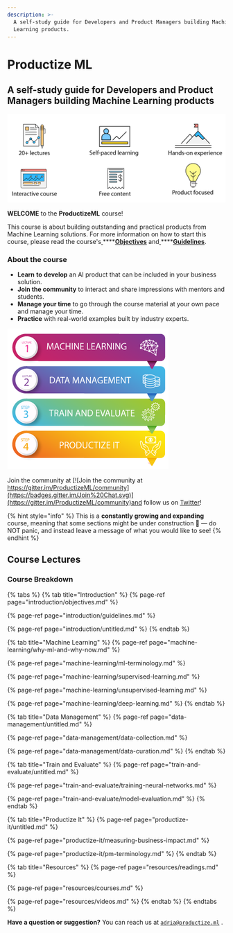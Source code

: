 ```yaml
---
description: >-
  A self-study guide for Developers and Product Managers building Machine
  Learning products.
---
```


# Productize ML

## A self-study guide for Developers and Product Managers building Machine Learning products

![](.gitbook/assets/intro-menu.png)

**WELCOME** to the **ProductizeML** course! 

This course is about building outstanding and practical products from Machine Learning solutions. For more information on how to start this course, please read the course's[ ](https://productize.ml/Objectives-2abf4db47bb745748f745efa276e5b85)\*\*\*\*[**Objectives**](introduction/objectives.md) and[ ](https://productize.ml/Guidelines-44840ce96a424e4390a6856878b65d59)\*\*\*\*[**Guidelines**](introduction/guidelines.md). 

### About the course

* **Learn** **to** **develop** an AI product that can be included in your business solution.
* **Join the community** to interact and share impressions with mentors and students.
* **Manage your time** to go through the course material at your own pace and manage your time.
* **Practice** with real-world examples built by industry experts.

![](.gitbook/assets/course-lectures.png)

Join the community at [![Join the community at https://gitter.im/ProductizeML/community](https://badges.gitter.im/Join%20Chat.svg)](https://gitter.im/ProductizeML/community)and follow us on [Twitter](https://twitter.com/productizeML/)!

{% hint style="info" %}
This is a **constantly growing and expanding** course, meaning that some sections might be under construction 🚧 — do NOT panic, and instead leave a message of what you would like to see!
{% endhint %}

## Course Lectures

### Course Breakdown

{% tabs %}
{% tab title="Introduction" %}
{% page-ref page="introduction/objectives.md" %}

{% page-ref page="introduction/guidelines.md" %}

{% page-ref page="introduction/untitled.md" %}
{% endtab %}

{% tab title="Machine Learning" %}
{% page-ref page="machine-learning/why-ml-and-why-now.md" %}

{% page-ref page="machine-learning/ml-terminology.md" %}

{% page-ref page="machine-learning/supervised-learning.md" %}

{% page-ref page="machine-learning/unsupervised-learning.md" %}

{% page-ref page="machine-learning/deep-learning.md" %}
{% endtab %}

{% tab title="Data Management" %}
{% page-ref page="data-management/untitled.md" %}

{% page-ref page="data-management/data-collection.md" %}

{% page-ref page="data-management/data-curation.md" %}
{% endtab %}

{% tab title="Train and Evaluate" %}
{% page-ref page="train-and-evaluate/untitled.md" %}

{% page-ref page="train-and-evaluate/training-neural-networks.md" %}

{% page-ref page="train-and-evaluate/model-evaluation.md" %}
{% endtab %}

{% tab title="Productize It" %}
{% page-ref page="productize-it/untitled.md" %}

{% page-ref page="productize-it/measuring-business-impact.md" %}

{% page-ref page="productize-it/pm-terminology.md" %}
{% endtab %}

{% tab title="Resources" %}
{% page-ref page="resources/readings.md" %}

{% page-ref page="resources/courses.md" %}

{% page-ref page="resources/videos.md" %}
{% endtab %}
{% endtabs %}

**Have a question or suggestion?** You can reach us at [`adria@productize.ml`](mailto:adria@productize.ml) .

